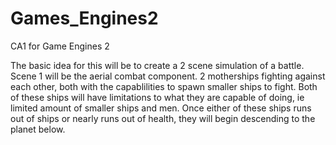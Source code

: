 # Games_Engines2
CA1 for Game Engines 2

The basic idea for this will be to create a 2 scene simulation of a battle. Scene 1 will be the aerial combat component.
2 motherships fighting against each other, both with the capablilities to spawn smaller ships to fight. Both of these ships will have limitations to what they are capable of doing, ie limited amount of smaller ships and men. Once either of these ships runs out of ships or nearly runs out of health, they will begin descending to the planet below.


